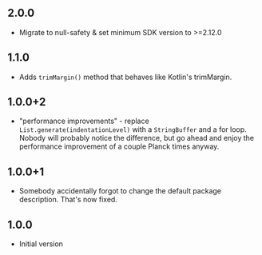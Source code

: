 ## 2.0.0

* Migrate to null-safety & set minimum SDK version to >=2.12.0

## 1.1.0

* Adds `trimMargin()` method that behaves like Kotlin's trimMargin.

## 1.0.0+2

* "performance improvements" - replace `List.generate(indentationLevel)` with a `StringBuffer` and a for loop. Nobody will probably notice the difference, but go ahead and enjoy the performance improvement of a couple Planck times anyway.

## 1.0.0+1

* Somebody accidentally forgot to change the default package description. That's now fixed.

## 1.0.0

* Initial version
